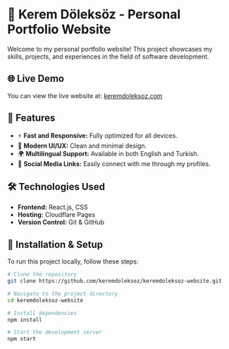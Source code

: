 # 🚀 Kerem Döleksöz - Personal Portfolio Website

Welcome to my personal portfolio website! This project showcases my skills, projects, and experiences in the field of software development.

## 🌐 Live Demo
You can view the live website at: [keremdoleksoz.com](https://keremdoleksoz.com)

## 📌 Features
- ⚡ **Fast and Responsive:** Fully optimized for all devices.
- 🎨 **Modern UI/UX:** Clean and minimal design.
- 🌍 **Multilingual Support:** Available in both English and Turkish.
- 🔗 **Social Media Links:** Easily connect with me through my profiles.

## 🛠️ Technologies Used
- **Frontend:** React.js, CSS
- **Hosting:** Cloudflare Pages
- **Version Control:** Git & GitHub

## 📂 Installation & Setup
To run this project locally, follow these steps:

```sh
# Clone the repository
git clone https://github.com/keremdoleksoz/keremdoleksoz-website.git

# Navigate to the project directory
cd keremdoleksoz-website

# Install dependencies
npm install

# Start the development server
npm start
